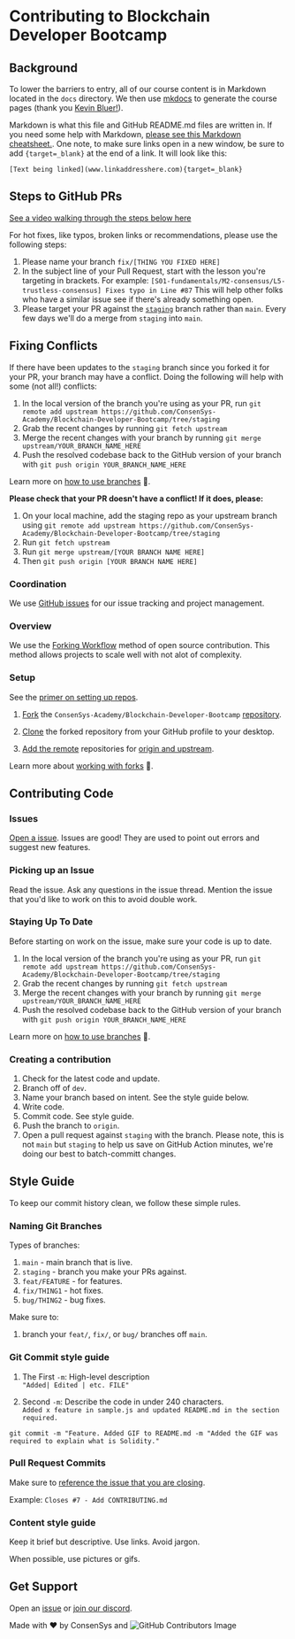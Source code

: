 # Contributing to Blockchain Developer Bootcamp

## Background

To lower the barriers to entry, all of our course content is in Markdown located in the `docs` directory. We then use [mkdocs](https://www.mkdocs.org/) to generate the course pages (thank you [Kevin Bluer!](https://github.com/kevinbluer)).

Markdown is what this file and GitHub README.md files are written in. If you need some help with Markdown, [please see this Markdown cheatsheet.](https://www.markdownguide.org/cheat-sheet/). One note, to make sure links open in a new window, be sure to add `{target=_blank}` at the end of a link. It will look like this:

```
[Text being linked](www.linkaddresshere.com){target=_blank}
```

## Steps to GitHub PRs

[See a video walking through the steps below here](https://www.loom.com/share/7ffae766cf544d529b21721b1b4e75af)

For hot fixes, like typos, broken links or recommendations, please use the following steps:

1. Please name your branch `fix/[THING YOU FIXED HERE]`
2. In the subject line of your Pull Request, start with the lesson you're targeting in brackets. For example: `[S01-fundamentals/M2-consensus/L5-trustless-consensus] Fixes typo in Line #87` This will help other folks who have a similar issue see if there's already something open.
3. Please target your PR against the [`staging`](https://github.com/ConsenSys-Academy/Blockchain-Developer-Bootcamp/tree/staging) branch rather than `main`. Every few days we'll do a merge from `staging`
 into `main`.

## Fixing Conflicts

If there have been updates to the `staging` branch since you forked it for your PR, your branch may have a conflict. Doing the following will help with some (not all!) conflicts:

1. In the local version of the branch you're using as your PR, run `git remote add upstream https://github.com/ConsenSys-Academy/Blockchain-Developer-Bootcamp/tree/staging`
2. Grab the recent changes by running `git fetch upstream`
3. Merge the recent changes with your branch by running `git merge upstream/YOUR_BRANCH_NAME_HERE`
4. Push the resolved codebase back to the GitHub version of your branch with `git push origin YOUR_BRANCH_NAME_HERE`
  
Learn more on [how to use branches](https://www.atlassian.com/git/tutorials/using-branches) 🌳.

**Please check that your PR doesn't have a conflict! If it does, please:** 

1. On your local machine, add the staging repo as your upstream branch using `git remote add upstream https://github.com/ConsenSys-Academy/Blockchain-Developer-Bootcamp/tree/staging`
2. Run `git fetch upstream`
3. Run `git merge upstream/[YOUR BRANCH NAME HERE]`
4. Then `git push origin [YOUR BRANCH NAME HERE]`

### Coordination

We use [GitHub issues](https://github.com/ConsenSys-Academy/Blockchain-Developer-Bootcamp/issues) for our issue tracking and project management.

### Overview

We use the [Forking Workflow](https://www.atlassian.com/git/tutorials/comparing-workflows/forking-workflow) method of open source contribution. This method allows projects to scale well with not alot of complexity.

### Setup

See the [primer on setting up repos](https://docs.github.com/en/get-started/quickstart/fork-a-repo).

1. [Fork](https://docs.github.com/en/github/getting-started-with-github/quickstart/fork-a-repo) the `ConsenSys-Academy/Blockchain-Developer-Bootcamp` [repository](https://github.com/ConsenSys-Academy/Blockchain-Developer-Bootcamp).

2. [Clone](https://docs.github.com/en/github/creating-cloning-and-archiving-repositories/cloning-a-repository-from-github/cloning-a-repository) the forked repository from your GitHub profile to your desktop.

3. [Add the remote](https://docs.github.com/en/github/collaborating-with-pull-requests/working-with-forks/configuring-a-remote-for-a-fork) repositories for [origin and upstream](https://stackoverflow.com/questions/9257533/what-is-the-difference-between-origin-and-upstream-on-github).  

Learn more about [working with forks](https://docs.github.com/en/github/collaborating-with-pull-requests/working-with-forks) 🍴.

## Contributing Code

### Issues

[Open a issue](https://github.com/ConsenSys-Academy/Blockchain-Developer-Bootcamp/issues).  Issues are good! They are used to point out errors and suggest new features.

### Picking up an Issue

Read the issue. Ask any questions in the issue thread. Mention the issue that you'd like to work on this to avoid double work.

### Staying Up To Date

Before starting on work on the issue, make sure your code is up to date.

1. In the local version of the branch you're using as your PR, run `git remote add upstream https://github.com/ConsenSys-Academy/Blockchain-Developer-Bootcamp/tree/staging`
2. Grab the recent changes by running `git fetch upstream`
3. Merge the recent changes with your branch by running `git merge upstream/YOUR_BRANCH_NAME_HERE`
4. Push the resolved codebase back to the GitHub version of your branch with `git push origin YOUR_BRANCH_NAME_HERE`
  
Learn more on [how to use branches](https://www.atlassian.com/git/tutorials/using-branches) 🌳.

### Creating a contribution

1. Check for the latest code and update.
2. Branch off of `dev`.
3. Name your branch based on intent. See the style guide below.
4. Write code.
5. Commit code. See style guide.
6. Push the branch to `origin`.
7. Open a pull request against `staging` with the branch. Please note, this is not `main` but `staging` to help us save on GitHub Action minutes, we're doing our best to batch-committ changes.

## Style Guide

To keep our commit history clean, we follow these simple rules.

### Naming Git Branches

Types of branches:

1. `main` - main branch that is live.
2. `staging` - branch you make your PRs against.
2. `feat/FEATURE` - for features.
3. `fix/THING1` - hot fixes.
4. `bug/THING2` - bug fixes.

Make sure to:

1. branch your `feat/`, `fix/`, or `bug/` branches off `main`.

### Git Commit style guide

1. The First `-m`: High-level description  
`"Added| Edited | etc. FILE"`

2. Second `-m`: Describe the code in under 240 characters.  
`Added x feature in sample.js and updated README.md in the section required.`

```
git commit -m "Feature. Added GIF to README.md -m "Added the GIF was required to explain what is Solidity."
```

### Pull Request Commits

Make sure to [reference the issue that you are closing](https://docs.github.com/en/issues/tracking-your-work-with-issues/creating-issues/linking-a-pull-request-to-an-issue).

Example: `Closes #7 - Add CONTRIBUTING.md`

### Content style guide

Keep it brief but descriptive. Use links. Avoid jargon. 

When possible, use pictures or gifs.

## Get Support

Open an [issue](https://github.com/ConsenSys-Academy/Blockchain-Developer-Bootcamp/issues) or [join our discord](https://bit.ly/ConsenSysDiscord).

Made with ❤️ by ConsenSys and 
![GitHub Contributors Image](https://contrib.rocks/image?repo=ConsenSys-Academy/Blockchain-Developer-Bootcamp)
